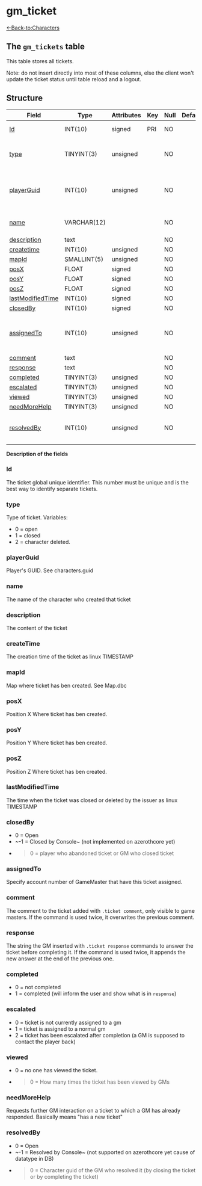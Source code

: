 # gm_ticket

[<-Back-to:Characters](database-characters.md)

## The `gm_tickets` table

This table stores all tickets.

Note: do not insert directly into most of these columns, else the client won't update the ticket status until table reload and a logout.

## Structure

| Field                  | Type        | Attributes | Key | Null | Default | Extra          | Comment                                    |
|------------------------|-------------|------------|-----|------|---------|----------------|--------------------------------------------|
| [Id][1]                | INT(10)     | signed     | PRI | NO   |         | Auto increment |                                            |
| [type][2]              | TINYINT(3)  | unsigned   |     | NO   |         |                | 0 open, 1 closed, 2 character deleted      |
| [playerGuid][3]        | INT(10)     | unsigned   |     | NO   |         |                | Global Unique Identifier of ticket creator |
| [name][4]              | VARCHAR(12) |            |     | NO   |         |                | Name of ticket creator                     |
| [description][5]       | text        |            |     | NO   |         |                |                                            |
| [createtime][6]        | INT(10)     | unsigned   |     | NO   |         |                |                                            |
| [mapId][7]             | SMALLINT(5) | unsigned   |     | NO   |         |                |                                            |
| [posX][8]              | FLOAT       | signed     |     | NO   |         |                |                                            |
| [posY][9]              | FLOAT       | signed     |     | NO   |         |                |                                            |
| [posZ][10]             | FLOAT       | signed     |     | NO   |         |                |                                            |
| [lastModifiedTime][11] | INT(10)     | signed     |     | NO   |         |                |                                            |
| [closedBy][12]         | INT(10)     | signed     |     | NO   |         |                |                                            |
| [assignedTo][13]       | INT(10)     | unsigned   |     | NO   |         |                | GUID of admin to whom ticket is assigned   |
| [comment][14]          | text        |            |     | NO   |         |                |                                            |
| [response][15]         | text        |            |     | NO   |         |                |                                            |
| [completed][16]        | TINYINT(3)  | unsigned   |     | NO   |         |                |                                            |
| [escalated][17]        | TINYINT(3)  | unsigned   |     | NO   |         |                |                                            |
| [viewed][18]           | TINYINT(3)  | unsigned   |     | NO   |         |                |                                            |
| [needMoreHelp][19]     | TINYINT(3)  | unsigned   |     | NO   |         |                |                                            |
| [resolvedBy][20]       | INT(10)     | unsigned   |     | NO   |         |                | GUID of GM who resolved the ticket         |

[1]: #id
[2]: #type
[3]: #playerguid
[4]: #name
[5]: #description
[6]: #createtime
[7]: #mapid
[8]: #posx
[9]: #posy
[10]: #posz
[11]: #lastmodifiedtime
[12]: #closedby
[13]: #assignedto
[14]: #comment
[15]: #response
[16]: #completed
[17]: #escalated
[18]: #viewed
[19]: #needmorehelp
[20]: #resolvedby

**Description of the fields**

### Id

The ticket global unique identifier. This number must be unique and is the best way to identify separate tickets.

### type

Type of ticket. Variables: 
- 0 = open
- 1 = closed
- 2 = character deleted.

### playerGuid

Player's GUID. See characters.guid

### name

The name of the character who created that ticket

### description

The content of the ticket

### createTime

The creation time of the ticket as linux TIMESTAMP

### mapId

Map where ticket has ben created. See Map.dbc

### posX

Position X Where ticket has ben created.

### posY

Position Y Where ticket has ben created.

### posZ

Position Z Where ticket has ben created.

### lastModifiedTime

The time when the ticket was closed or deleted by the issuer as linux TIMESTAMP

### closedBy

- 0 = Open
- ~-1 = Closed by Console~ (not implemented on azerothcore yet)
- > 0 = player who abandoned ticket or GM who closed ticket

### assignedTo

Specify account number of GameMaster that have this ticket assigned.

### comment

The comment to the ticket added with `.ticket comment`, only visible to game masters. If the command is used twice, it overwrites the previous comment.

### response

The string the GM inserted with `.ticket response` commands to answer the ticket before completing it. If the command is used twice, it appends the new answer at the end of the previous one.

### completed

- 0 = not completed
- 1 = completed (will inform the user and show what is in `response`)

### escalated

- 0 = ticket is not currently assigned to a gm
- 1 = ticket is assigned to a normal gm
- 2 = ticket has been escalated after completion (a GM is supposed to contact the player back) 


### viewed

- 0 = no one has viewed the ticket.
- > 0 = How many times the ticket has been viewed by GMs

### needMoreHelp

Requests further GM interaction on a ticket to which a GM has already responded. Basically means "has a new ticket"

### resolvedBy

- 0 = Open
- ~-1 = Resolved by Console~ (not supported on azerothcore yet cause of datatype in DB)
- > 0 = Character guid of the GM who resolved it (by closing the ticket or by completing the ticket)
